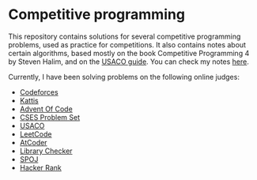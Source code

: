 # Competitive programming
This repository contains solutions for several competitive programming problems, used as practice for competitions. It also contains notes about certain algorithms, based mostly on the book Competitive Programming 4 by Steven Halim, and on the [USACO guide](https://usaco.guide/). You can check my notes [here](notes/).

Currently, I have been solving problems on the following online judges:
- [Codeforces](https://codeforces.com/profile/_FM)
- [Kattis](https://open.kattis.com/users/felix-martins)
- [Advent Of Code](https://adventofcode.com/)
- [CSES Problem Set](https://cses.fi/user/287521)
- [USACO](https://usaco.org/)
- [LeetCode](https://leetcode.com/u/Minipoloalex/)
- [AtCoder](https://atcoder.jp/)
- [Library Checker](https://judge.yosupo.jp/)
- [SPOJ](https://www.spoj.com/users/fm_/)
- [Hacker Rank](https://www.hackerrank.com/)
